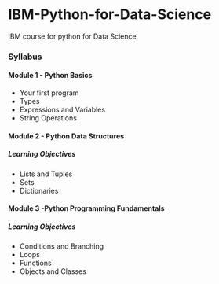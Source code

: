 # IBM-Python-for-Data-Science
IBM course for python for Data Science
<h3>Syllabus</h3>
<h4>Module 1 - Python Basics</h4>
<ul>
<li>Your first program</li>
<li>Types</li>
<li>Expressions and Variables</li>
<li>String Operations</li>
</ul>

<h4>Module 2 - Python Data Structures </h4>
<h5>Learning Objectives</h5>
<ul>
<li>Lists and Tuples</li>
<li>Sets</li>
<li>Dictionaries </li>
</ul>
<h4>Module 3 -Python Programming Fundamentals  </h4>
<h5>Learning Objectives</h5>
<ul>
<li>Conditions and Branching</li>
<li>Loops</li>
<li>Functions </li>
<li>Objects and Classes</li>
</ul>
